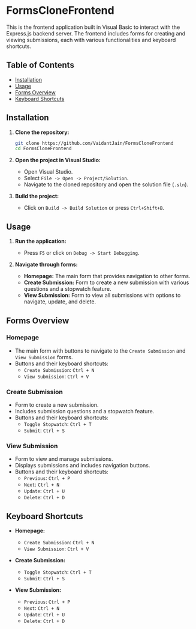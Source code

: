 # FormsCloneFrontend
This is the frontend application built in Visual Basic to interact with the Express.js backend server. The frontend includes forms for creating and viewing submissions, each with various functionalities and keyboard shortcuts.

## Table of Contents

- [Installation](#installation)
- [Usage](#usage)
- [Forms Overview](#forms-overview)
- [Keyboard Shortcuts](#keyboard-shortcuts)

## Installation

1. **Clone the repository:**

    ```bash
    git clone https://github.com/VaidantJain/FormsCloneFrontend
    cd FormsCloneFrontend
    ```

2. **Open the project in Visual Studio:**

    - Open Visual Studio.
    - Select `File -> Open -> Project/Solution`.
    - Navigate to the cloned repository and open the solution file (`.sln`).

3. **Build the project:**

    - Click on `Build -> Build Solution` or press `Ctrl+Shift+B`.

## Usage

1. **Run the application:**

    - Press `F5` or click on `Debug -> Start Debugging`.

2. **Navigate through forms:**

    - **Homepage:** The main form that provides navigation to other forms.
    - **Create Submission:** Form to create a new submission with various questions and a stopwatch feature.
    - **View Submission:** Form to view all submissions with options to navigate, update, and delete.

## Forms Overview

### Homepage

- The main form with buttons to navigate to the `Create Submission` and `View Submission` forms.
- Buttons and their keyboard shortcuts:
  - `Create Submission`: `Ctrl + N`
  - `View Submission`: `Ctrl + V`

### Create Submission

- Form to create a new submission.
- Includes submission questions and a stopwatch feature.
- Buttons and their keyboard shortcuts:
  - `Toggle Stopwatch`: `Ctrl + T`
  - `Submit`: `Ctrl + S`

### View Submission

- Form to view and manage submissions.
- Displays submissions and includes navigation buttons.
- Buttons and their keyboard shortcuts:
  - `Previous`: `Ctrl + P`
  - `Next`: `Ctrl + N`
  - `Update`: `Ctrl + U`
  - `Delete`: `Ctrl + D`

## Keyboard Shortcuts

- **Homepage:**
  - `Create Submission`: `Ctrl + N`
  - `View Submission`: `Ctrl + V`

- **Create Submission:**
  - `Toggle Stopwatch`: `Ctrl + T`
  - `Submit`: `Ctrl + S`

- **View Submission:**
  - `Previous`: `Ctrl + P`
  - `Next`: `Ctrl + N`
  - `Update`: `Ctrl + U`
  - `Delete`: `Ctrl + D`

